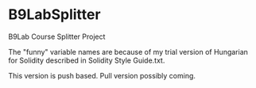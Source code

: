 # B9LabSplitter
B9Lab Course Splitter Project

The "funny" variable names are because of my trial version of Hungarian for Solidity described in Solidity Style Guide.txt.

This version is push based. Pull version possibly coming.

